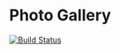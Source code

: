 # Photo Gallery

[![Build Status](https://travis-ci.com/tinnvo/photo-gallery.svg?branch=master)](https://travis-ci.com/tinnvo/photo-gallery)

